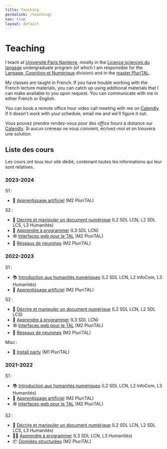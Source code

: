 ```yaml
---
title: Teaching 
permalink: /teaching/
nav: true
layout: default
---
```


<!-- LTeX: language=en-GB -->

Teaching
========

I teach at [Université Paris Nanterre](https://parisnanterre.fr), mostly in the [Licence sciences du
langage](https://formations.parisnanterre.fr/fr/catalogue-des-formations/licence-lmd-03/sciences-du-langage-licence-JWQD2L5P.html)
undergraduate program (of which I am responsible for the [Langage, Cognition et
Numérique](https://formations.parisnanterre.fr/fr/catalogue-des-formations/licence-lmd-03/sciences-du-langage-licence-JWQD2L5P/sciences-du-langage-langage-cognition-et-numerique-JXBJWBS5.html)
division) and in the [master PluriTAL](https://plurital.org).

My classes are taught in French. If you have trouble working with the French lecture materials, you
can catch up using additional materials that I can make available to you upon request. You can
communicate with me in either French or English.

You can book a remote office hour video call meeting with me on
[Calendly](https://calendly.com/lgrobol/remote-office-hour). If it doesn't work with your schedule,
email me and we'll figure it out.

<!-- LTeX: language=fr -->

Vous pouvez prendre rendez-vous pour des *office hours* à distance sur
[Calendly](https://calendly.com/lgrobol/remote-office-hour). Si aucun créneau ne vous convient,
écrivez-moi et on trouvera une solution.

## Liste des cours

Les cours ont tous leur site dédié, contenant toutes les informations qui leur sont relatives.

### 2023-2024

S1 :

- 🤖 [Apprentissage artificiel](https://loicgrobol.github.io/apprentissage-artificiel/) (M2
  PluriTAL)

S2 :

- 📑 [Décrire et manipuler un document numérique](https://loicgrobol.github.io/document-numerique)
  (L2 SDL LCN, L2 SDL LCS, L3 Humanités)
- 🐍 [Apprendre à programmer](https://loicgrobol.github.io/apprendre-programmer) (L3 SDL LCN)
- 🕸 [Interfaces web pour le TAL](https://loicgrobol.github.io/web-interfaces) (M2 PluriTAL)
- 🤖 [Réseaux de neurones](https://loicgrobol.github.io/neural-networks) (M2 PluriTAL)

### 2022-2023

S1 :

- 📚 [Introduction aux humanités numériques](https://loicgrobol.github.io/intro-humnum/2022)  (L2
  SDL LCN, L2 InfoCom, L3 Humanités)
- 🤖 [Apprentissage artificiel](https://loicgrobol.github.io/apprentissage-artificiel/2022) (M2
  PluriTAL)

S2 :

- 📑 [Décrire et manipuler un document
  numérique](https://loicgrobol.github.io/document-numerique/2023) (L2 SDL LCN, L2 SDL LCS)
- 🐍 [Apprendre à programmer](https://loicgrobol.github.io/apprendre-programmer/2023) (L3 SDL LCN)
- 🕸 [Interfaces web pour le TAL](https://loicgrobol.github.io/web-interfaces/2023) (M2 PluriTAL)
- 🤖 [Réseaux de neurones](https://loicgrobol.github.io/neural-networks/2023) (M2 PluriTAL)

Misc :

- 🐧 [Install party](https://loicgrobol.github.io/insTAL-party) (M1 PluriTAL)

### 2021-2022

S1 :

- 📚 [Introduction aux humanités numériques](https://loicgrobol.github.io/intro-humnum/2021) (L2 SDL
  LCN, L2 InfoCom, L3 Humanités)
- 🤖 [Apprentissage artificiel](https://loicgrobol.github.io/apprentissage-artificiel/2021) (M2
  PluriTAL)
- 🕸 [Interfaces web pour le TAL](https://loicgrobol.github.io/web-interfaces/2021) (M2 PluriTAL)

S2 :

- 📑 [Décrire et manipuler un document
  numérique](https://loicgrobol.github.io/document-numerique/2022) (L2 SDL LCN, L2 SDL LCS, L3
  Humanités)
- 🧙🏼 [Apprendre à programmer](https://loicgrobol.github.io/apprendre-programmer/2022) (L3 SDL LCN,
  L3 Humanités)
- 📦 [Données structurées](https://loicgrobol.github.io/structured-data/) (M2 PluriTAL)
